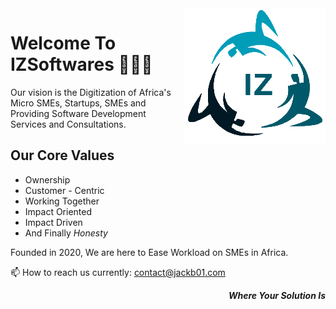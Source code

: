 <!-- ![Logo](IZ.PNG?raw=true "IZSoftware")
**_Where Your Solution Is_** -->
<img align="right" src="profile/IZ.PNG"/>

# Welcome To IZSoftwares 👋🏾👋

Our vision is the Digitization of Africa's Micro SMEs, Startups, SMEs and Providing Software Development Services and Consultations.

## Our Core Values

- Ownership
- Customer - Centric
- Working Together
- Impact Oriented
- Impact Driven
- And Finally *Honesty*

Founded in 2020, We are here to Ease Workload on SMEs in Africa.

📫 How to reach us currently: contact@jackb01.com

<p align="right"><b><i>Where Your Solution Is</i></b></p>
